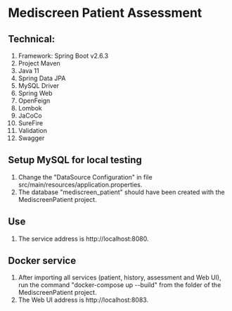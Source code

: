 # Mediscreen Patient Assessment
## Technical:

1. Framework: Spring Boot v2.6.3
2. Project Maven
3. Java 11
4. Spring Data JPA
5. MySQL Driver
6. Spring Web
7. OpenFeign
8. Lombok
9. JaCoCo
10. SureFire
11. Validation
12. Swagger

## Setup MySQL for local testing
1. Change the "DataSource Configuration" in file src/main/resources/application.properties.
2. The database "mediscreen_patient" should have been created with the MediscreenPatient project.

## Use
1. The service address is http://localhost:8080.

## Docker service
1. After importing all services (patient, history, assessment and Web UI), run the command "docker-compose up --build" from the folder of the MediscreenPatient project.
2. The Web UI address is http://localhost:8083.
